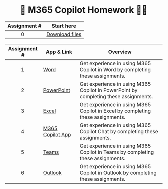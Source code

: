 



 <h1 align=center>🤖 M365 Copilot Homework 🧑‍🎓</h1>

| Assignment # | Start here |
|---------|--------|
| &nbsp;&nbsp;&nbsp;&nbsp;&nbsp;&nbsp;&nbsp;&nbsp;&nbsp;&nbsp;0 | [Download files](https://github.com/mortenhansenDK/M365CopilotHomework/tree/main/Homework/Download) |

| Assignment # | App & Link | Overview |
|------------|---------|--------| 
| &nbsp;&nbsp;&nbsp;&nbsp;&nbsp;&nbsp;&nbsp;&nbsp;&nbsp;&nbsp;1 | [Word](https://github.com/mortenhansenDK/M365CopilotHomework/blob/main/Homework/Word) | Get experience in using M365 Copilot in Word by completing these assignments. |
| &nbsp;&nbsp;&nbsp;&nbsp;&nbsp;&nbsp;&nbsp;&nbsp;&nbsp;&nbsp;2 | [PowerPoint](https://github.com/mortenhansenDK/M365CopilotHomework/blob/main/Homework/PowerPoint) | Get experience in using M365 Copilot in PowerPoint by completing these assignments. |
| &nbsp;&nbsp;&nbsp;&nbsp;&nbsp;&nbsp;&nbsp;&nbsp;&nbsp;&nbsp;3 | [Excel](https://github.com/mortenhansenDK/M365CopilotHomework/blob/main/Homework/Excel) | Get experience in using M365 Copilot in Excel by completing these assignments. |
| &nbsp;&nbsp;&nbsp;&nbsp;&nbsp;&nbsp;&nbsp;&nbsp;&nbsp;&nbsp;4 | [M365 Copilot App](https://github.com/mortenhansenDK/M365CopilotHomework/blob/main/Homework/M365-Copilot-Chat) | Get experience in using M365 Copilot Chat by completing these assignments. |
| &nbsp;&nbsp;&nbsp;&nbsp;&nbsp;&nbsp;&nbsp;&nbsp;&nbsp;&nbsp;5 | [Teams](https://github.com/mortenhansenDK/M365CopilotHomework/blob/main/Homework/Teams) | Get experience in using M365 Copilot in Teams by completing these assignments. |
| &nbsp;&nbsp;&nbsp;&nbsp;&nbsp;&nbsp;&nbsp;&nbsp;&nbsp;&nbsp;6 | [Outlook](https://github.com/mortenhansenDK/M365CopilotHomework/blob/main/Homework/Outlook) | Get experience in using M365 Copilot in Outlook by completing these assignments. |
